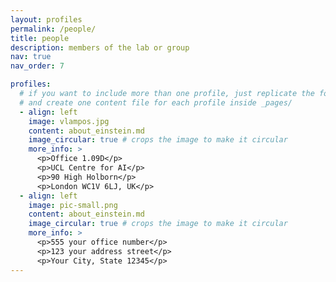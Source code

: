 ```yaml
---
layout: profiles
permalink: /people/
title: people
description: members of the lab or group
nav: true
nav_order: 7

profiles:
  # if you want to include more than one profile, just replicate the following block
  # and create one content file for each profile inside _pages/
  - align: left
    image: vlampos.jpg
    content: about_einstein.md
    image_circular: true # crops the image to make it circular
    more_info: >
      <p>Office 1.09D</p>
      <p>UCL Centre for AI</p>
      <p>90 High Holborn</p>
      <p>London WC1V 6LJ, UK</p>
  - align: left
    image: pic-small.png
    content: about_einstein.md
    image_circular: true # crops the image to make it circular
    more_info: >
      <p>555 your office number</p>
      <p>123 your address street</p>
      <p>Your City, State 12345</p>
---
```

